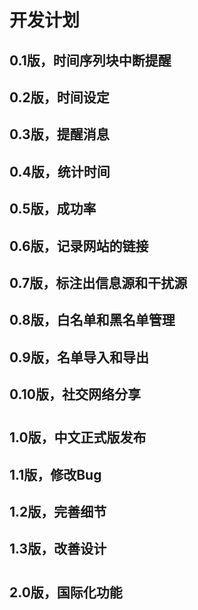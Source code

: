 # 开发计划
## 0.1版，时间序列块中断提醒
## 0.2版，时间设定
## 0.3版，提醒消息
## 0.4版，统计时间
## 0.5版，成功率
## 0.6版，记录网站的链接
## 0.7版，标注出信息源和干扰源
## 0.8版，白名单和黑名单管理
## 0.9版，名单导入和导出
## 0.10版，社交网络分享

#
## 1.0版，中文正式版发布
## 1.1版，修改Bug
## 1.2版，完善细节
## 1.3版，改善设计

#
## 2.0版，国际化功能